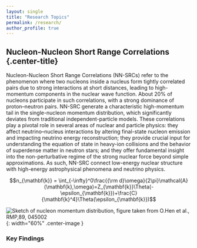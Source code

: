 ```yaml
---
layout: single
title: "Research Topics"
permalink: /research/
author_profile: true
---
```


## Nucleon-Nucleon Short Range Correlations {.center-title}

Nucleon-Nucleon Short Range Correlations (NN-SRCs) refer to the phenomenon where two nucleons inside a nucleus form tightly correlated pairs due to strong interactions at short distances, leading to high-momentum components in the nuclear wave function. About 20% of nucleons participate in such correlations, with a strong dominance of proton–neutron pairs. NN-SRC generate a characteristic high-momentum tail in the single-nucleon momentum distribution, which significantly deviates from traditional independent-particle models. These correlations play a pivotal role in several areas of nuclear and particle physics: they affect neutrino–nucleus interactions by altering final-state nucleon emission and impacting neutrino energy reconstruction; they provide crucial input for understanding the equation of state in heavy-ion collisions and the behavior of superdense matter in neutron stars; and they offer fundamental insight into the non-perturbative regime of the strong nuclear force beyond simple approximations. As such, NN-SRC connect low-energy nuclear structure with high-energy astrophysical phenomena and neutrino physics.

$$n_{\mathbf{k}} = \int_{-\infty}^0\frac{{\rm d}\omega}{2\pi}\mathcal{A}(\mathbf{k},\omega)=Z_{\mathbf{k}}\Theta(-\epsilon_{\mathbf{k}})+\frac{C}{\mathbf{k}^4}\Theta(\epsilon_{\mathbf{k}})$$

![Sketch of nucleon momentum distribution, figure taken from <ins>O.Hen et al., RMP,89, 045002</ins>](https://bjcai-phys.github.io/images/nk-rmp.jpg){: width="60%" .center-image }


### Key Findings



